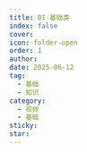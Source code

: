 ```yaml
---
title: 01-基础类
index: false
cover: 
icon: folder-open
order: 1
author: 
date: 2025-06-12
tag:
  - 基础
  - 知识
category:
  - 视频
  - 基础
sticky: 
star: 
---
```


<Catalog />
